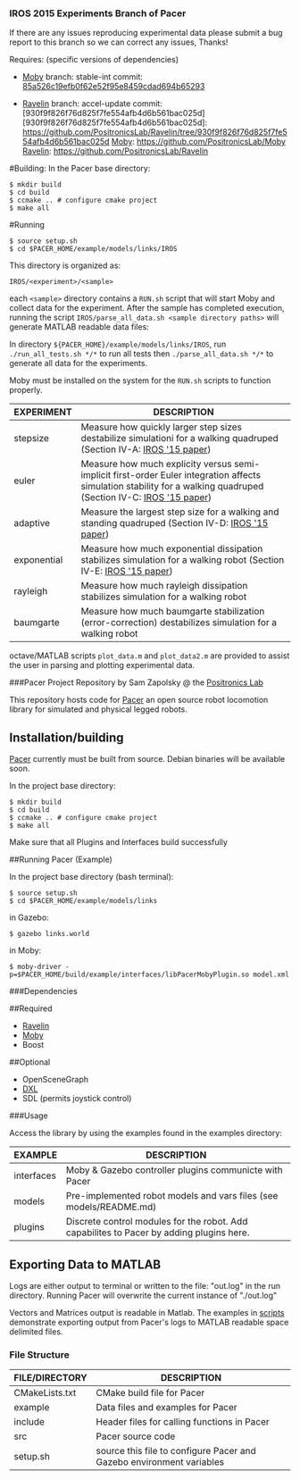 ### IROS 2015 Experiments Branch of Pacer

If there are any issues reproducing experimental data please submit a bug report to this branch so we can correct any issues, Thanks!

Requires: (specific versions of dependencies)

- [Moby]
branch: stable-int
commit: [85a526c19efb0f62e52f95e8459cdad694b65293]

[85a526c19efb0f62e52f95e8459cdad694b65293]: https://github.com/PositronicsLab/Moby/tree/85a526c19efb0f62e52f95e8459cdad694b65293

- [Ravelin] 
branch: accel-update
commit: [930f9f826f76d825f7fe554afb4d6b561bac025d]
[930f9f826f76d825f7fe554afb4d6b561bac025d]: https://github.com/PositronicsLab/Ravelin/tree/930f9f826f76d825f7fe554afb4d6b561bac025d
[Moby]: https://github.com/PositronicsLab/Moby
[Ravelin]: https://github.com/PositronicsLab/Ravelin

#Building:
In the Pacer base directory:
```
$ mkdir build
$ cd build
$ ccmake .. # configure cmake project
$ make all
```
#Running
```
$ source setup.sh
$ cd $PACER_HOME/example/models/links/IROS
```
This directory is organized as:
```
IROS/<experiment>/<sample>
```
each `<sample>` directory contains a `RUN.sh` script that will start Moby and collect data for the experiment. 
After the sample has completed execution, running the script `IROS/parse_all_data.sh <sample directory paths>` will generate MATLAB readable data files:


In directory `${PACER_HOME}/example/models/links/IROS`, run `./run_all_tests.sh */*` to run all tests then `./parse_all_data.sh */*` to generate all data for the experiments.

Moby must be installed on the system for the `RUN.sh` scripts to function properly.


 EXPERIMENT | DESCRIPTION
----------- | ------------------------
stepsize    | Measure how quickly larger step sizes destabilize simulationi for a walking quadruped (Section IV-A: [IROS '15 paper])
euler    | Measure how much explicity versus semi-implicit first-order Euler integration affects simulation stability for a walking quadruped (Section IV-C: [IROS '15 paper])
adaptive    | Measure the largest step size for a walking and standing quadruped (Section IV-D: [IROS '15 paper])
exponential | Measure how much exponential dissipation stabilizes simulation for a walking robot (Section IV-E: [IROS '15 paper])
rayleigh | Measure how much rayleigh dissipation stabilizes simulation for a walking robot
baumgarte | Measure how much baumgarte stabilization (error-correction) destabilizes simulation for a walking robot

octave/MATLAB scripts `plot_data.m` and `plot_data2.m` are provided to assist the user in parsing and plotting experimental data.

[IROS '15 paper]: http://robotics.gwu.edu/positronics/wp-content/uploads/2014/08/IROS2015-Zapolsky.pdf

###Pacer Project Repository
by Sam Zapolsky @ the [Positronics Lab]

[Positronics Lab]: http://robotics.gwu.edu/positronics/

This repository hosts code for [Pacer] an open source robot locomotion library for simulated and physical legged robots.

[Pacer]: https://github.com/PositronicsLab/Pacer

## Installation/building

[Pacer] currently must be built from source. Debian binaries will be available soon.

In the project base directory:
```
$ mkdir build
$ cd build
$ ccmake .. # configure cmake project
$ make all
```
Make sure that all Plugins and Interfaces build successfully

##Running Pacer (Example)

In the project base directory (bash terminal):
```
$ source setup.sh
$ cd $PACER_HOME/example/models/links
```
in Gazebo:
```
$ gazebo links.world
```
in Moby:
```
$ moby-driver -p=$PACER_HOME/build/example/interfaces/libPacerMobyPlugin.so model.xml
```
###Dependencies 

##Required 

- [Ravelin] 
- [Moby] 
- Boost 

##Optional 

- OpenSceneGraph
- [DXL]
- SDL (permits joystick control)

[Ravelin]: https://github.com/PositronicsLab/Ravelin
[Moby]: https://github.com/PositronicsLab/Moby
[DXL]: https://github.com/samzapo/DynamixelDriver

###Usage

Access the library by using the examples found in the examples directory:

 EXAMPLE       |  DESCRIPTION
--------------|---------------------------------------------------------
 interfaces     |  Moby & Gazebo controller plugins communicte with Pacer
 models        |  Pre-implemented robot models and vars files (see models/README.md)
 plugins   |    Discrete control modules for the robot.  Add capabilites to Pacer by adding plugins here.

## Exporting Data to MATLAB

 Logs are either output to terminal or written to the file: "out.log" in the run directory.  Running Pacer will overwrite the current instance of "./out.log"

 Vectors and Matrices output is readable in Matlab.  The examples in [scripts] demonstrate exporting output from Pacer's logs to MATLAB readable space delimited files.

[scripts]: https://github.com/PositronicsLab/Pacer/tree/master/examples/test-scripts

### File Structure

 FILE/DIRECTORY  |  DESCRIPTION
---------------- | ---------------------------------------------------------
 CMakeLists.txt  |  CMake build file for Pacer
 example         |  Data files and examples for Pacer
 include         |  Header files for calling functions in Pacer
 src             |  Pacer source code
 setup.sh        |  source this file to configure Pacer and Gazebo environment variables
